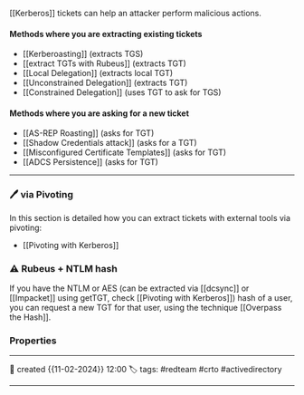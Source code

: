 
[[Kerberos]] tickets can help an attacker perform malicious actions.

#### Methods where you are extracting existing tickets

- [[Kerberoasting]] (extracts TGS)
- [[extract TGTs with Rubeus]] (extracts TGT)
- [[Local Delegation]] (extracts local TGT)
- [[Unconstrained Delegation]] (extracts TGT)
- [[Constrained Delegation]] (uses TGT to ask for TGS)

#### Methods where you are asking for a new ticket

- [[AS-REP Roasting]] (asks for TGT)
- [[Shadow Credentials attack]] (asks for a TGT)
- [[Misconfigured Certificate Templates]] (asks for TGT)
- [[ADCS Persistence]] (asks for TGT)

---

### 🖊️ via Pivoting

In this section is detailed how you can extract tickets with external tools via pivoting:

- [[Pivoting with Kerberos]]


### ⚠ Rubeus + NTLM hash

If you have the NTLM or AES (can be extracted via [[dcsync]] or [[Impacket]] using getTGT, check [[Pivoting with Kerberos]]) hash of a user, you can request a new TGT for that user, using the technique [[Overpass the Hash]]. 

### Properties
---
📆 created   {{11-02-2024}} 12:00
🏷️ tags: #redteam #crto #activedirectory 

---


